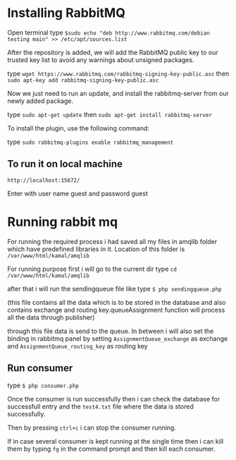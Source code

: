 Installing RabbitMQ
===================
Open terminal
type `$sudo echo "deb http://www.rabbitmq.com/debian testing main" >> /etc/apt/sources.list`

After the repository is added, we will add the RabbitMQ public key to our trusted key list to avoid any warnings about unsigned packages.

type `wget https://www.rabbitmq.com/rabbitmq-signing-key-public.asc`
then  `sudo apt-key add rabbitmq-signing-key-public.asc`

Now we just need to run an update, and install the rabbitmq-server from our newly added package.

type `sudo apt-get update`
then `sudo apt-get install rabbitmq-server`

To install the plugin, use the following command:

 type `sudo rabbitmq-plugins enable rabbitmq_management`

To run it on local machine
--------------------------
`http://localhost:15672/`

Enter with user name guest and password guest

Running rabbit mq
=================

For running the required process i had saved all my files in amqlib folder which have predefined libraries in it.
Location of this folder is `/var/www/html/kamal/amqlib`

For running purpose first i will go to the current dir
type `cd /var/www/html/kamal/amqlib`

after that i will run the sendingqueue file like
type `$ php sendingqueue.php`

(this file contains all the data which is to be stored in the database and also contains exchange and routing key.queueAssignment function will process all the data through publisher)

through this file data is send to the queue.
In between i will also set the binding in rabbitmq panel by setting `AssignmentQueue_exchange` as exchange and `AssignmentQueue_routing_key` as routing key

Run consumer
------------
type `$ php consumer.php`

Once the consumer is run successfully then i  can check the database for successfull entry and the `test4.txt` file where
the data is stored successfully.

Then by pressing `ctrl+c` i can stop the consumer running.

If in case several consumer is kept running at the single time then i can kill them by typing `fg` in the command prompt and then kill each consumer.

